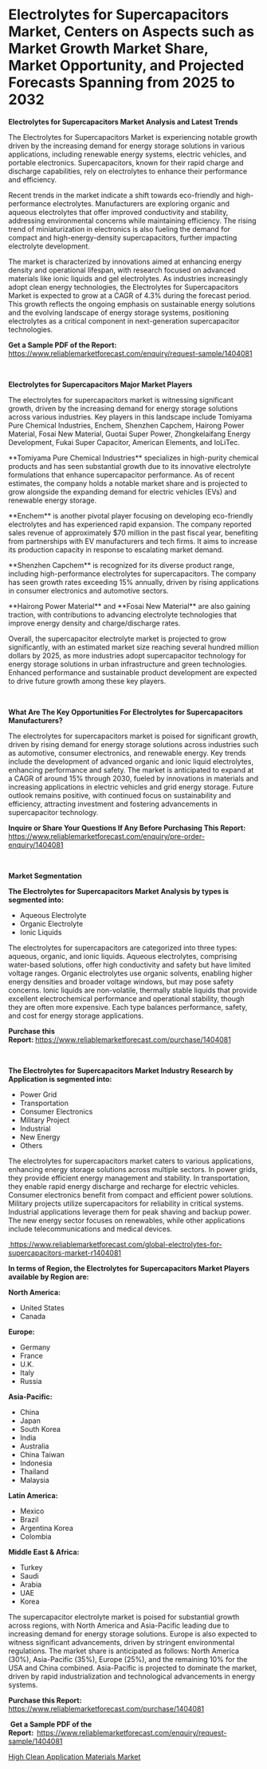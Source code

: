 <p><h1>Electrolytes for Supercapacitors Market, Centers on Aspects such as Market Growth Market Share, Market Opportunity, and Projected Forecasts Spanning from 2025 to 2032</h1></p><p><strong>Electrolytes for Supercapacitors Market Analysis and Latest Trends</strong></p>
<p><p>The Electrolytes for Supercapacitors Market is experiencing notable growth driven by the increasing demand for energy storage solutions in various applications, including renewable energy systems, electric vehicles, and portable electronics. Supercapacitors, known for their rapid charge and discharge capabilities, rely on electrolytes to enhance their performance and efficiency.</p><p>Recent trends in the market indicate a shift towards eco-friendly and high-performance electrolytes. Manufacturers are exploring organic and aqueous electrolytes that offer improved conductivity and stability, addressing environmental concerns while maintaining efficiency. The rising trend of miniaturization in electronics is also fueling the demand for compact and high-energy-density supercapacitors, further impacting electrolyte development.</p><p>The market is characterized by innovations aimed at enhancing energy density and operational lifespan, with research focused on advanced materials like ionic liquids and gel electrolytes. As industries increasingly adopt clean energy technologies, the Electrolytes for Supercapacitors Market is expected to grow at a CAGR of 4.3% during the forecast period. This growth reflects the ongoing emphasis on sustainable energy solutions and the evolving landscape of energy storage systems, positioning electrolytes as a critical component in next-generation supercapacitor technologies.</p></p>
<p><strong>Get a Sample PDF of the Report:&nbsp;</strong> <a href="https://www.reliablemarketforecast.com/enquiry/request-sample/1404081?utm_campaign=3069&utm_medium=2&utm_source=Github&utm_content=ia&utm_term=28032025&utm_id=electrolytes-for-supercapacitors">https://www.reliablemarketforecast.com/enquiry/request-sample/1404081</a></p>
<p>&nbsp;</p>
<p><strong>Electrolytes for Supercapacitors Major Market Players</strong></p>
<p><p>The electrolytes for supercapacitors market is witnessing significant growth, driven by the increasing demand for energy storage solutions across various industries. Key players in this landscape include Tomiyama Pure Chemical Industries, Enchem, Shenzhen Capchem, Hairong Power Material, Fosai New Material, Guotai Super Power, Zhongkelaifang Energy Development, Fukai Super Capacitor, American Elements, and IoLiTec.</p><p>**Tomiyama Pure Chemical Industries** specializes in high-purity chemical products and has seen substantial growth due to its innovative electrolyte formulations that enhance supercapacitor performance. As of recent estimates, the company holds a notable market share and is projected to grow alongside the expanding demand for electric vehicles (EVs) and renewable energy storage.</p><p>**Enchem** is another pivotal player focusing on developing eco-friendly electrolytes and has experienced rapid expansion. The company reported sales revenue of approximately $70 million in the past fiscal year, benefiting from partnerships with EV manufacturers and tech firms. It aims to increase its production capacity in response to escalating market demand.</p><p>**Shenzhen Capchem** is recognized for its diverse product range, including high-performance electrolytes for supercapacitors. The company has seen growth rates exceeding 15% annually, driven by rising applications in consumer electronics and automotive sectors. </p><p>**Hairong Power Material** and **Fosai New Material** are also gaining traction, with contributions to advancing electrolyte technologies that improve energy density and charge/discharge rates. </p><p>Overall, the supercapacitor electrolyte market is projected to grow significantly, with an estimated market size reaching several hundred million dollars by 2025, as more industries adopt supercapacitor technology for energy storage solutions in urban infrastructure and green technologies. Enhanced performance and sustainable product development are expected to drive future growth among these key players.</p></p>
<p>&nbsp;</p>
<p><strong>What Are The Key Opportunities For Electrolytes for Supercapacitors Manufacturers?</strong></p>
<p><p>The electrolytes for supercapacitors market is poised for significant growth, driven by rising demand for energy storage solutions across industries such as automotive, consumer electronics, and renewable energy. Key trends include the development of advanced organic and ionic liquid electrolytes, enhancing performance and safety. The market is anticipated to expand at a CAGR of around 15% through 2030, fueled by innovations in materials and increasing applications in electric vehicles and grid energy storage. Future outlook remains positive, with continued focus on sustainability and efficiency, attracting investment and fostering advancements in supercapacitor technology.</p></p>
<p><strong>Inquire or Share Your Questions If Any Before Purchasing This Report:</strong> <a href="https://www.reliablemarketforecast.com/enquiry/pre-order-enquiry/1404081?utm_campaign=3069&utm_medium=2&utm_source=Github&utm_content=ia&utm_term=28032025&utm_id=electrolytes-for-supercapacitors">https://www.reliablemarketforecast.com/enquiry/pre-order-enquiry/1404081</a></p>
<p>&nbsp;</p>
<p><strong>Market Segmentation</strong></p>
<p><strong>The Electrolytes for Supercapacitors Market Analysis by types is segmented into:</strong></p>
<p><ul><li>Aqueous Electrolyte</li><li>Organic Electrolyte</li><li>Ionic Liquids</li></ul></p>
<p><p>The electrolytes for supercapacitors are categorized into three types: aqueous, organic, and ionic liquids. Aqueous electrolytes, comprising water-based solutions, offer high conductivity and safety but have limited voltage ranges. Organic electrolytes use organic solvents, enabling higher energy densities and broader voltage windows, but may pose safety concerns. Ionic liquids are non-volatile, thermally stable liquids that provide excellent electrochemical performance and operational stability, though they are often more expensive. Each type balances performance, safety, and cost for energy storage applications.</p></p>
<p><strong>Purchase this Report:&nbsp;</strong><a href="https://www.reliablemarketforecast.com/purchase/1404081?utm_campaign=3069&utm_medium=2&utm_source=Github&utm_content=ia&utm_term=28032025&utm_id=electrolytes-for-supercapacitors">https://www.reliablemarketforecast.com/purchase/1404081</a></p>
<p>&nbsp;</p>
<p><strong>The Electrolytes for Supercapacitors Market Industry Research by Application is segmented into:</strong></p>
<p><ul><li>Power Grid</li><li>Transportation</li><li>Consumer Electronics</li><li>Military Project</li><li>Industrial</li><li>New Energy</li><li>Others</li></ul></p>
<p><p>The electrolytes for supercapacitors market caters to various applications, enhancing energy storage solutions across multiple sectors. In power grids, they provide efficient energy management and stability. In transportation, they enable rapid energy discharge and recharge for electric vehicles. Consumer electronics benefit from compact and efficient power solutions. Military projects utilize supercapacitors for reliability in critical systems. Industrial applications leverage them for peak shaving and backup power. The new energy sector focuses on renewables, while other applications include telecommunications and medical devices.</p></p>
<p><a href="https://www.reliablemarketforecast.com/global-electrolytes-for-supercapacitors-market-r1404081?utm_campaign=3069&utm_medium=2&utm_source=Github&utm_content=ia&utm_term=28032025&utm_id=electrolytes-for-supercapacitors">&nbsp;https://www.reliablemarketforecast.com/global-electrolytes-for-supercapacitors-market-r1404081</a></p>
<p><strong>In terms of Region, the Electrolytes for Supercapacitors Market Players available by Region are:</strong></p>
<p>
    <p> <strong> North America: </strong>
        <ul>
            <li>United States</li>
            <li>Canada</li>
        </ul>
        </p> 
    <p> <strong> Europe: </strong>
        <ul>
            <li>Germany</li>
            <li>France</li>
            <li>U.K.</li>
            <li>Italy</li>
            <li>Russia</li>
        </ul>
        </p> 
    <p> <strong> Asia-Pacific: </strong>
        <ul>
            <li>China</li>
            <li>Japan</li>
            <li>South Korea</li>
            <li>India</li>
            <li>Australia</li>
            <li>China Taiwan</li>
            <li>Indonesia</li>
            <li>Thailand</li>
            <li>Malaysia</li>
        </ul>
        </p> 
    <p> <strong> Latin America: </strong>
        <ul>
            <li>Mexico</li>
            <li>Brazil</li>
            <li>Argentina Korea</li>
            <li>Colombia</li>
        </ul>
        </p> 
    <p> <strong> Middle East & Africa: </strong>
        <ul>
            <li>Turkey</li>
            <li>Saudi</li>
            <li>Arabia</li>
            <li>UAE</li>
            <li>Korea</li>
        </ul>
    </p>
    </p>
<p><p>The supercapacitor electrolyte market is poised for substantial growth across regions, with North America and Asia-Pacific leading due to increasing demand for energy storage solutions. Europe is also expected to witness significant advancements, driven by stringent environmental regulations. The market share is anticipated as follows: North America (30%), Asia-Pacific (35%), Europe (25%), and the remaining 10% for the USA and China combined. Asia-Pacific is projected to dominate the market, driven by rapid industrialization and technological advancements in energy systems.</p></p>
<p><strong>Purchase this Report: </strong><a href="https://www.reliablemarketforecast.com/purchase/1404081?utm_campaign=3069&utm_medium=2&utm_source=Github&utm_content=ia&utm_term=28032025&utm_id=electrolytes-for-supercapacitors">https://www.reliablemarketforecast.com/purchase/1404081</a></p>
<p>&nbsp;<strong>Get a Sample PDF of the Report:&nbsp;&nbsp;</strong><a href="https://www.reliablemarketforecast.com/enquiry/request-sample/1404081?utm_campaign=3069&utm_medium=2&utm_source=Github&utm_content=ia&utm_term=28032025&utm_id=electrolytes-for-supercapacitors">https://www.reliablemarketforecast.com/enquiry/request-sample/1404081</a></p>
<p><strong></strong></p>
<p><p><a href="https://github.com/dailyspunj47/Market-Research-Report-List-1/blob/main/high-clean-application-materials-market.md?utm_campaign=3069&utm_medium=2&utm_source=Github&utm_content=ia&utm_term=28032025&utm_id=electrolytes-for-supercapacitors">High Clean Application Materials Market</a></p></p>